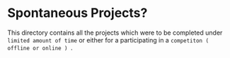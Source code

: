 # Spontaneous Projects?
This directory contains all the projects which were to be completed under ```limited amount of time``` or either for a participating in a ```competiton ( offline or online ) ```. 
